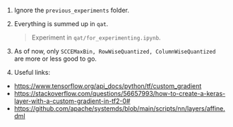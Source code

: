 1. Ignore the `previous_experiments` folder. 
2. Everything is summed up in `qat`.
    > Experiment in `qat/for_experimenting.ipynb`.
3. As of now, only `SCCEMaxBin, RowWiseQuantized, ColumnWiseQuantized` are more or less good to go. 

3. Useful links:
- https://www.tensorflow.org/api_docs/python/tf/custom_gradient
- https://stackoverflow.com/questions/56657993/how-to-create-a-keras-layer-with-a-custom-gradient-in-tf2-0#
- https://github.com/apache/systemds/blob/main/scripts/nn/layers/affine.dml